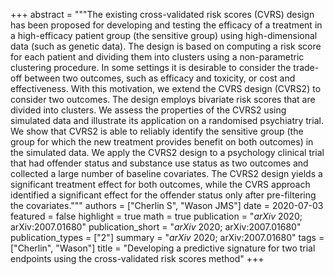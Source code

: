 +++
abstract = """The existing cross-validated risk scores (CVRS) design has been proposed for developing and testing the efficacy of a treatment in a high-efficacy patient group (the sensitive group) using high-dimensional data (such as genetic data). The design is based on computing a risk score for each patient and dividing them into clusters using a non-parametric clustering procedure. In some settings it is desirable to consider the trade-off between two outcomes, such as efficacy and toxicity, or cost and effectiveness. With this motivation, we extend the CVRS design (CVRS2) to consider two outcomes. The design employs bivariate risk scores that are divided into clusters. We assess the properties of the CVRS2 using simulated data and illustrate its application on a randomised psychiatry trial. We show that CVRS2 is able to reliably identify the sensitive group (the group for which the new treatment provides benefit on both outcomes) in the simulated data. We apply the CVRS2 design to a psychology clinical trial that had offender status and substance use status as two outcomes and collected a large number of baseline covariates. The CVRS2 design yields a significant treatment effect for both outcomes, while the CVRS approach identified a significant effect for the offender status only after pre-filtering the covariates."""
authors = ["Cherlin S", "Wason JMS"]
date = 2020-07-03
featured = false
highlight = true
math = true
publication = "*arXiv* 2020; arXiv:2007.01680"
publication_short = "*arXiv* 2020; arXiv:2007.01680"
publication_types = ["2"]
summary = "*arXiv* 2020; arXiv:2007.01680"
tags = ["Cherlin", "Wason"]
title = "Developing a predictive signature for two trial endpoints using the cross-validated risk scores method"
+++
